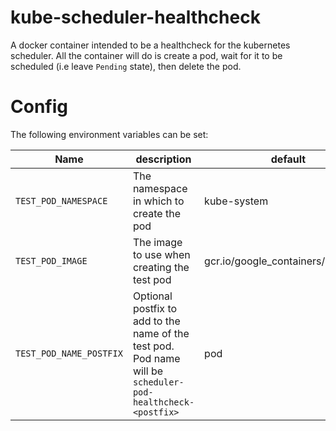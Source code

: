 # kube-scheduler-healthcheck
A docker container intended to be a healthcheck for the kubernetes scheduler. All the container will do is create a pod, wait for it to be scheduled (i.e leave `Pending` state), then delete the pod.

# Config
The following environment variables can be set:

| Name                        | description                                                                                         | default       | example                         |
|-----------------------------|-----------------------------------------------------------------------------------------------------|---------------|---------------------------------|
| `TEST_POD_NAMESPACE` |  The namespace in which to create the pod  | kube-system | kube-system |
| `TEST_POD_IMAGE`        | The image to use when creating the test pod | gcr.io/google_containers/pause:3.0 | gcr.io/google_containers/pause:3.0   
| `TEST_POD_NAME_POSTFIX`        | Optional postfix to add to the name of the test pod. Pod name will be `scheduler-pod-healthcheck-<postfix>`  | pod | mysuperpostfix  
